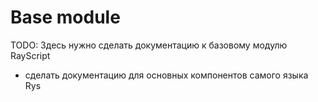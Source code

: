 # Base module
TODO: Здесь нужно сделать документацию 
к базовому модулю RayScript 
+ сделать документацию для основных компонентов самого языка Rys
